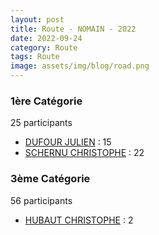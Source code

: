 ```yaml
---
layout: post
title: Route - NOMAIN - 2022
date: 2022-09-24
category: Route
tags: Route
image: assets/img/blog/road.png
---
```


### 1ère Catégorie
25 participants
- [DUFOUR JULIEN](https://teamspecializedlille.cc/coureurs/dufourjulien) : 15
- [SCHERNU CHRISTOPHE](https://teamspecializedlille.cc/coureurs/schernuchristophe) : 22

### 3ème Catégorie
56 participants
- [HUBAUT CHRISTOPHE](https://teamspecializedlille.cc/coureurs/hubautchristophe) : 2
